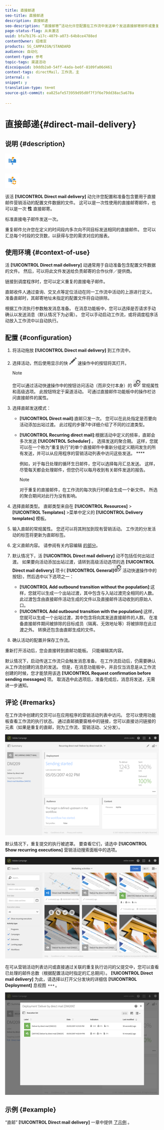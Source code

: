 ```yaml
---
title: 直接邮递
seo-title: 直接邮递
description: 直接邮递
seo-description: “直接邮寄”活动允许您配置在工作流中发送单个发送直接邮寄邮件或重复发送的直接邮寄邮件。
page-status-flag: 从未激活
uuid: bfa7b176-a17c-4079-a073-64b8ce4788ed
contentOwner: 绍维亚
products: SG_CAMPAIGN/STANDARD
audience: 自动化
content-type: 参考
topic-tags: 渠道活动
discoiquuid: b9ddb2a0-54ff-4ada-be6f-8109fa06d461
context-tags: directMail，工作流，主
internal: n
snippet: y
translation-type: tm+mt
source-git-commit: ea825afe573959d95d0f7f3f6e79dd38ac5a678a

---
```



# 直接邮递{#direct-mail-delivery}

## 说明 {#description}

![](assets/paper.png)

![](assets/recurrentpaper.png)

该活 **[!UICONTROL Direct mail delivery]** 动允许您配置和准备包含要用于直接邮件营销活动的配置文件数据的文件。 这可以是一次性使用的直接邮寄邮件，也可以是一次 **性** 直接邮寄。

标准直接电子邮件发送一次。

重复邮件允许您在定义的时间段内多次向不同目标发送相同的直接邮件。 您可以汇总每个时段的交货数，以获得与您的需求对应的报表。

## 使用环境 {#context-of-use}

活 **[!UICONTROL Direct mail delivery]** 动通常用于自动准备包含配置文件数据的文件。 然后，可以将此文件发送给负责邮寄的合作伙伴／提供商。

链接到调度程序时，您可以定义重复的直接电子邮件。

直邮收件人通过查询、交叉点等定位活动在同一工作流中活动的上游进行定义。 准备直邮时，其邮寄地址未指定的配置文件将自动排除。

根据工作流执行参数触发消息准备。 在消息功能板中，您可以选择是否请求手动确认以发送消息（默认情况下为必需）。 您可以手动启动工作流，或将调度程序活动放入工作流中以自动执行。

## 配置 {#configuration}

1. 将活动拖放 **[!UICONTROL Direct mail delivery]** 到工作流中。
1. 选择活动，然后使用显示的快 ![](assets/edit_darkgrey-24px.png) 速操作中的按钮将其打开。

   >[!NOTE]
   >
   >您可以通过活动快速操作中的按钮访问活动（而非交付本身）的 ![](assets/dlv_activity_params-24px.png) 常规属性和高级选项。 此按钮特定于渠道活动。 可通过直接邮件功能板中的操作栏访问直接邮件的属性。

1. 选择直邮发送模式：

   * **[!UICONTROL Direct mail]**:直邮只发一次。 您可以在此处指定是否要向活动添加出站过渡。 此过程的步骤7中详细介绍了不同的过渡类型。
   * **[!UICONTROL Recurring direct mail]**:根据活动中定义的频率，直邮会多次发送 **[!UICONTROL Scheduler]** 。 选择发送的聚合期。 这样，您就可以在一个称为“重复执行”的单个直接邮件中重新分组定义期间发生的所有发送，并可以从应用程序的营销活动列表中访问这些发送。 ****

      例如，对于每日处理的循环生日邮件，您可以选择每月汇总发送。 这样，尽管每天都会处理邮件，但您仍可以每月收到有关邮件发送的报告。

      >[!NOTE]
      >
      >对于重复的直接邮件，在工作流的每次执行时都会生成一个新文件。 所选的聚合期间对此行为没有影响。

1. 选择直邮类型。 直邮类型来自在 **[!UICONTROL Resources]** &gt; **[!UICONTROL Templates]** &gt;菜单中定义的 **[!UICONTROL Delivery templates]** 模板。
1. 输入直邮的常规属性。 您还可以将其附加到现有营销活动。 工作流的分发活动的标签将更新为直邮标签。
1. 定义直邮内容。 请参阅有关内容编辑 [的部分](../../designing/using/personalization.md)。
1. 默认情况下，活 **[!UICONTROL Direct mail delivery]** 动不包括任何出站过渡。 如果要向活动添加出站过渡，请转到高级活动选项的选 **[!UICONTROL Direct mail delivery]** 项卡( **[!UICONTROL General]**![](assets/dlv_activity_params-24px.png) 活动快速操作中的按钮)，然后选中以下选项之一：

   * **[!UICONTROL Add outbound transition without the population]**:这样，您就可以生成一个出站过渡，其中包含与入站过渡完全相同的人数。 此过渡包含由直接邮件活动生成的文件以及直接邮件活动收到的原始人口。
   * **[!UICONTROL Add outbound transition with the population]**:这样，您就可以生成一个出站过渡，其中包含将向其发送直接邮件的人群。 在准备直接邮件期间被排除的目标成员（隔离、无效地址等）将被排除在此过渡之外。 转换还包含由直邮生成的文件。

1. 确认活动的配置并保存工作流。

重新打开活动后，您会直接转到直邮功能板。 只能编辑其内容。

默认情况下，启动传送工作流只会触发消息准备。 在工作流启动后，仍需要确认从工作流创建的消息的发送。 但是，在消息功能板中，并且仅当消息是从工作流创建的时候，您才能禁用该选 **[!UICONTROL Request confirmation before sending messages]** 项。 取消选中此选项后，准备完成后，消息将发送，无需进一步通知。

## 评论 {#remarks}

在工作流中创建的交货可以在应用程序的营销活动列表中访问。 您可以使用功能板查看工作流的执行状态。 通过直邮摘要窗格中的链接，您可以直接访问链接的元素（如果是重复的直邮，则为工作流、营销活动、父分发）。

![](assets/wkf_display_parent_elements_direct_mail.png)

默认情况下，重复提交的执行被遮罩。 要查看它们，请选中 **[!UICONTROL Show recurring executions]** 营销活动搜索面板中的选项。

![](assets/wkf_display_recurrent_executions_direct_mail.png)

在可从营销活动列表访问或直接通过关联的重复执行访问的父提交中，您可以查看已处理的邮件总数（根据配置活动时指定的汇总期间）。 **[!UICONTROL Direct mail delivery]** 为此，请选择以打开父分发块的详细信 **[!UICONTROL Deployment]** 息视图 ![](assets/wkf_dlv_detail_button.png)。

![](assets/wkf_display_recurrent_executions_3_direct_mail.png)

## 示例 {#example}

“直邮” **[!UICONTROL Direct mail delivery]** 一章中提供 [了示例](../../channels/using/example-of-direct-mail-in-a-workflow.md) 。

